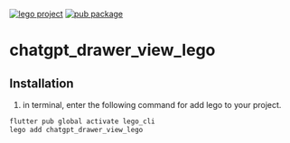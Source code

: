 [![lego project](https://img.shields.io/badge/powered%20by-lego-blue?logo=github)](https://github.com/melodysdreamj/lego)
[![pub package](https://img.shields.io/pub/v/chatgpt_drawer_view_lego.svg)](https://pub.dartlang.org/packages/chatgpt_drawer_view_lego)

# chatgpt_drawer_view_lego

##  Installation
1. in terminal, enter the following command for add lego to your project.
```bash
flutter pub global activate lego_cli
lego add chatgpt_drawer_view_lego
```
